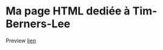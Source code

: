 # Ma page HTML dediée à Tim-Berners-Lee

Preview [lien]( https://julio-34727.github.io/Tim-Berners-Lee/)
